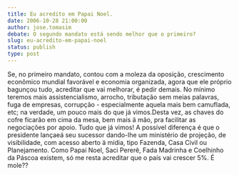 ```yaml
---
title: Eu acredito em Papai Noel.
date: 2006-10-28 21:00:00
author: jose.tomasim
debate: O segundo mandato está sendo melhor que o primeiro?
slug: eu-acredito-em-papai-noel
status: publish 
type: post
---
```


Se, no primeiro mandato, contou com a moleza da oposição, crescimento econômico mundial favorável e economia organizada, agora que ele próprio bagunçou tudo, acreditar que vai melhorar, é pedir demais. No mínimo teremos mais assistencialismo, arrocho, tributação sem meias palavras, fuga de empresas, corrupção - especialmente aquela mais bem camuflada, etc; na verdade, um pouco mais do que já vimos.Desta vez, as chaves do cofre ficarão em cima da mesa, bem mais ä mão, pra facilitar as negociações por apoio. Tudo que já vimos! A possível diferença é que o presidente lançaeá seu sucessor dando-lhe um ministério de projeção, de visibilidade, com acesso aberto ä mídia, tipo Fazenda, Casa Civil ou Planejamento. Como Papai Noel, Saci Pererê, Fada Madrinha e Coelhinho da Páscoa existem, só me resta acreditar que o país vai crescer 5%. É mole??
